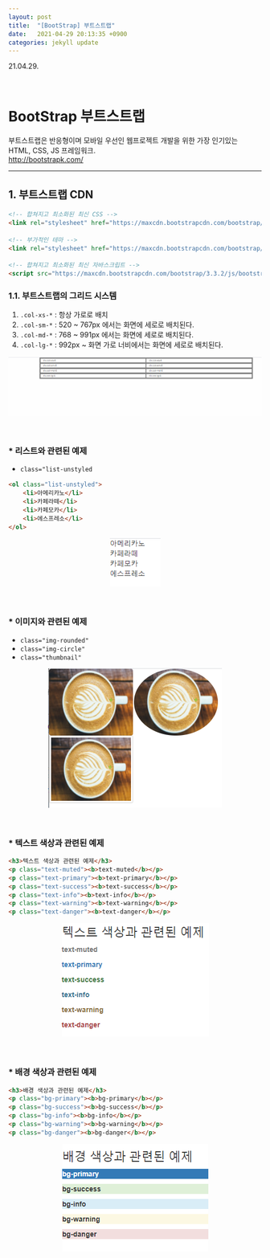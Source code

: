 ```yaml
---
layout: post
title:  "[BootStrap] 부트스트랩"
date:   2021-04-29 20:13:35 +0900
categories: jekyll update
---
```

21.04.29.

<br>


# BootStrap 부트스트랩
부트스트랩은 반응형이며 모바일 우선인 웹프로젝트 개발을 위한 가장 인기있는 HTML, CSS, JS 프레임워크.  
http://bootstrapk.com/  

---
## 1. 부트스트랩 CDN
```html
<!-- 합쳐지고 최소화된 최신 CSS -->
<link rel="stylesheet" href="https://maxcdn.bootstrapcdn.com/bootstrap/3.3.2/css/bootstrap.min.css">

<!-- 부가적인 테마 -->
<link rel="stylesheet" href="https://maxcdn.bootstrapcdn.com/bootstrap/3.3.2/css/bootstrap-theme.min.css">

<!-- 합쳐지고 최소화된 최신 자바스크립트 -->
<script src="https://maxcdn.bootstrapcdn.com/bootstrap/3.3.2/js/bootstrap.min.js"></script>
```


### 1.1. 부트스트랩의 그리드 시스템
1. `.col-xs-*` : 항상 가로로 배치
2. `.col-sm-*` : 520 ~ 767px 에서는 화면에 세로로 배치된다.
3. `.col-md-*` : 768 ~ 991px 에서는 화면에 세로로 배치된다.
4. `.col-lg-*` : 992px ~ 화면 가로 너비에서는 화면에 세로로 배치된다.

<p align="center"><img src="../assets/img/images/210430/06.gif"></p>

<br>

### * 리스트와 관련된 예제
* `class="list-unstyled`

```html
<ol class="list-unstyled">
	<li>아메리카노</li>
	<li>카페라떼</li>
	<li>카페모카</li>
	<li>에스프레소</li>
</ol>
```

<p align="center"><img src="../assets/img/images/210430/03.png"></p>

<br>

### * 이미지와 관련된 예제
* `class="img-rounded"`
* `class="img-circle"`  
* `class="thumbnail"` 
 
<p align="center"><img src="../assets/img/images/210430/02.png"></p>

<br>

### * 텍스트 색상과 관련된 예제
```html
<h3>텍스트 색상과 관련된 예제</h3>
<p class="text-muted"><b>text-muted</b></p>
<p class="text-primary"><b>text-primary</b></p>
<p class="text-success"><b>text-success</b></p>
<p class="text-info"><b>text-info</b></p>
<p class="text-warning"><b>text-warning</b></p>
<p class="text-danger"><b>text-danger</b></p>
```


<p align="center"><img src="../assets/img/images/210430/00.png"></p>

<br>

### * 배경 색상과 관련된 예제
```html
<h3>배경 색상과 관련된 예제</h3>
<p class="bg-primary"><b>bg-primary</b></p>
<p class="bg-success"><b>bg-success</b></p>
<p class="bg-info"><b>bg-info</b></p>
<p class="bg-warning"><b>bg-warning</b></p>
<p class="bg-danger"><b>bg-danger</b></p>
```

<p align="center"><img src="../assets/img/images/210430/01.png"></p>

